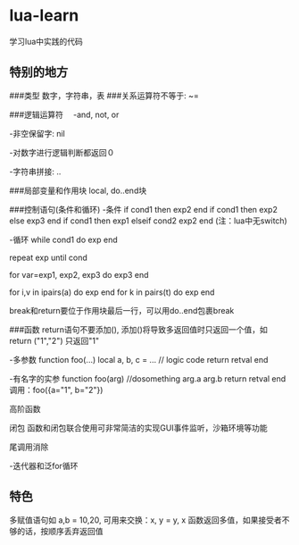 lua-learn
=========

学习lua中实践的代码

特别的地方
---------
###类型
数字，字符串，表
###关系运算符不等于: ~=

###逻辑运算符　
-and, not, or

-非空保留字: nil

-对数字进行逻辑判断都返回０

-字符串拼接: ..

###局部变量和作用块
local, do..end块

###控制语句(条件和循环)
-条件
if cond1 then exp2 end
if cond1 then exp2 else exp3 end
if cond1 then
    exp1
elseif cond2
    exp2
end
(注：lua中无switch)

-循环
while cond1 do
    exp
end

repeat
    exp
until cond

for var=exp1, exp2, exp3 do
    exp3
end

for i,v in ipairs(a) do exp end
for k in pairs(t) do exp end

break和return要位于作用块最后一行，可以用do..end包裹break

###函数
return语句不要添加(), 添加()将导致多返回值时只返回一个值，如
return ("1","2") 只返回"1"

-多参数
function foo(...)
    local a, b, c = ...
    // logic code
    return retval
end

-有名字的实参
function foo(arg)
    //dosomething arg.a arg.b
    return retval
end
调用：foo({a="1", b="2"})

高阶函数

闭包
函数和闭包联合使用可非常简洁的实现GUI事件监听，沙箱环境等功能

尾调用消除

-迭代器和泛for循环

特色
---
多赋值语句如 a,b = 10,20, 可用来交换：x, y = y, x
函数返回多值，如果接受者不够的话，按顺序丢弃返回值
